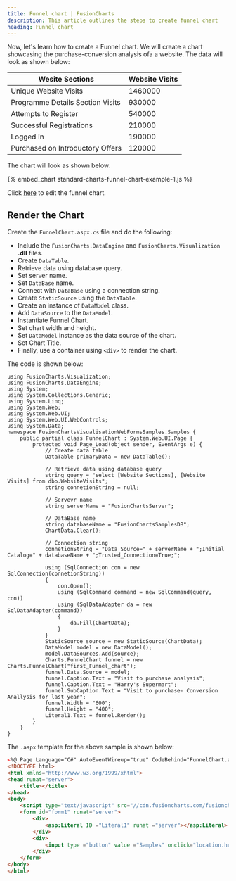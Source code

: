```yaml
---
title: Funnel chart | FusionCharts
description: This article outlines the steps to create funnel chart
heading: Funnel chart
---
```


Now, let's learn how to create a Funnel chart. We will create a chart showcasing the purchase-conversion analysis ofa a website. The data will look as shown below:

Wesite Sections|Website Visits
-|-
Unique Website Visits|1460000
Programme Details Section Visits|930000
Attempts to Register|540000
Successful Registrations|210000
Logged In|190000
Purchased on Introductory Offers|120000

The chart will look as shown below:

{% embed_chart standard-charts-funnel-chart-example-1.js %}

Click [here](https://dotnetfiddle.net/FWAZel) to edit the funnel chart.

## Render the Chart

Create the `FunnelChart.aspx.cs` file and do the following:

* Include the `FusionCharts.DataEngine` and `FusionCharts.Visualization` **.dll** files. 
* Create `DataTable`.
* Retrieve data using database query.
* Set server name.
* Set `DataBase` name.
* Connect with `DataBase` using a connection string.
* Create `StaticSource` using the `DataTable`.
* Create an instance of `DataModel` class.
* Add `DataSource` to the `DataModel`.
* Instantiate Funnel Chart.
* Set chart width and height.
* Set `DataModel` instance as the data source of the chart.
* Set Chart Title.
* Finally, use a container using `<div>` to render the chart.

The code is shown below:

```aspnet
using FusionCharts.Visualization;
using FusionCharts.DataEngine;
using System;
using System.Collections.Generic;
using System.Linq;
using System.Web;
using System.Web.UI;
using System.Web.UI.WebControls;
using System.Data;
namespace FusionChartsVisualisationWebFormsSamples.Samples {
    public partial class FunnelChart : System.Web.UI.Page {
        protected void Page_Load(object sender, EventArgs e) {
            // Create data table
            DataTable primaryData = new DataTable();

            // Retrieve data using database query
            string query = "select [Website Sections], [Website Visits] from dbo.WebsiteVisits";
            string connetionString = null;

            // Servevr name
            string serverName = "FusionChartsServer";

            // DataBase name
            string databaseName = "FusionChartsSamplesDB";
            ChartData.Clear();

            // Connection string
            connetionString = "Data Source=" + serverName + ";Initial Catalog=" + databaseName + ";Trusted_Connection=True;";

            using (SqlConnection con = new SqlConnection(connetionString))
            {
                con.Open();
                using (SqlCommand command = new SqlCommand(query, con))
                using (SqlDataAdapter da = new SqlDataAdapter(command))
                {
                    da.Fill(ChartData);
                }
            }
            StaticSource source = new StaticSource(ChartData);
            DataModel model = new DataModel();
            model.DataSources.Add(source);
            Charts.FunnelChart funnel = new Charts.FunnelChart("first_Funnel_chart");
            funnel.Data.Source = model;
            funnel.Caption.Text = "Visit to purchase analysis";
            funnel.Caption.Text = "Harry's Supermart";
            funnel.SubCaption.Text = "Visit to purchase- Conversion Anallysis for last year";
            funnel.Width = "600";
            funnel.Height = "400";
            Literal1.Text = funnel.Render();
        }
    }
}
```

The `.aspx` template for the above sample is shown below:

```html
<%@ Page Language="C#" AutoEventWireup="true" CodeBehind="FunnelChart.aspx.cs" Inherits="FusionChartsVisualisationWebFormsSamples.Samples.FunnelChart" %>
<!DOCTYPE html>
<html xmlns="http://www.w3.org/1999/xhtml">
<head runat="server">
    <title></title>
</head>
<body>
    <script type="text/javascript" src="//cdn.fusioncharts.com/fusioncharts/latest/fusioncharts.js"></script>
    <form id="form1" runat="server">
        <div>
            <asp:Literal ID ="Literal1" runat ="server"></asp:Literal>
        </div>
        <div>
            <input type ="button" value ="Samples" onclick="location.href = 'Index.aspx';" />
        </div>
    </form>
</body>
</html>
```